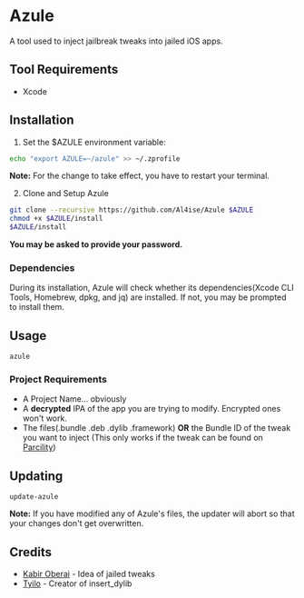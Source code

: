 # Azule

A tool used to inject jailbreak tweaks into jailed iOS apps.

## Tool Requirements
* Xcode

## Installation
1. Set the $AZULE environment variable:
```zsh
echo "export AZULE=~/azule" >> ~/.zprofile
```
**Note:** For the change to take effect, you have to restart your terminal.

2. Clone and Setup Azule
```zsh
git clone --recursive https://github.com/Al4ise/Azule $AZULE
chmod +x $AZULE/install
$AZULE/install
```
**You may be asked to provide your password.**

### Dependencies 
During its installation, Azule will check whether its dependencies(Xcode CLI Tools, Homebrew, dpkg, and jq) are installed. If not, you may be prompted to install them.

## Usage
```
azule
```
### Project Requirements
* A Project Name... obviously
* A **decrypted** IPA of the app you are trying to modify. Encrypted ones won't work.
* The files(.bundle .deb .dylib .framework) **OR** the Bundle ID of the tweak you want to inject (This only works if the tweak can be found on [Parcility](https://parcility.co))

## Updating
```
update-azule
```
**Note:** If you have modified any of Azule's files, the updater will abort so that your changes don't get overwritten.

## Credits

* [Kabir Oberai](https://github.com/kabiroberai/theos-jailed) - Idea of jailed tweaks
* [Tyilo](https://github.com/Tyilo/insert_dylib) - Creator of insert_dylib

